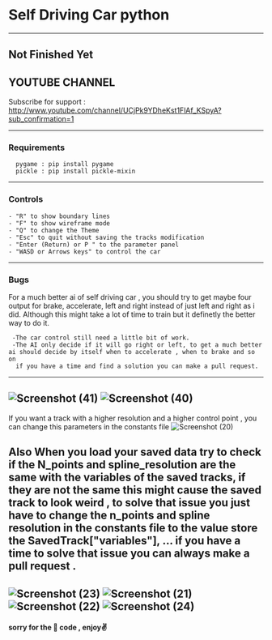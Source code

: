 # Self Driving Car python
---
Not Finished Yet
---
## YOUTUBE CHANNEL
 Subscribe for support : http://www.youtube.com/channel/UCjPk9YDheKst1FlAf_KSpyA?sub_confirmation=1

---
### Requirements
      pygame : pip install pygame
      pickle : pip install pickle-mixin
---
### Controls
    - "R" to show boundary lines
    - "F" to show wireframe mode
    - "Q" to change the Theme
    - "Esc" to quit without saving the tracks modification
    - "Enter (Return) or P " to the parameter panel
    - "WASD or Arrows keys" to control the car
 
---
### Bugs
For a much better ai of self driving car , you should try to get maybe four output for brake, accelerate, left and right 
instead of just left and right as i did. Although this might take a lot of time to train but it definetly the better way to do it.

     -The car control still need a little bit of work.
     -The AI only decide if it will go right or left, to get a much better ai should decide by itself when to accelerate , when to brake and so on
      if you have a time and find a solution you can make a pull request.
---
![Screenshot (41)](https://user-images.githubusercontent.com/48150537/129870366-2266d4bc-8d0d-4bf2-85aa-fd1de656b1b2.png)
![Screenshot (40)](https://user-images.githubusercontent.com/48150537/129870374-83b75d29-653d-4921-b849-0b64013ecd78.png)
---

 If you want a track with a higher resolution and a higher control point , you can change this parameters in the constants file
 ![Screenshot (20)](https://user-images.githubusercontent.com/48150537/128978353-8ddea85c-c251-4166-b340-9864da70dfd8.png)
 
 Also When you load your saved data try to check if the N_points and spline_resolution are the same with the variables of the saved tracks, 
 if they are not the same this might  cause the saved track to look weird , to solve that issue you just have to change the n_points and 
 spline resolution in the constants file to the value store the   SavedTrack["variables"], ... 
 if you have a time to solve that issue you can always make a pull request .
 ---
![Screenshot (23)](https://user-images.githubusercontent.com/48150537/128980799-61a1bbcf-256c-4d9f-809e-4e5dc0f0503e.png)
![Screenshot (21)](https://user-images.githubusercontent.com/48150537/128980922-f169e580-9038-46e2-9044-a2a186e24df3.png)
![Screenshot (22)](https://user-images.githubusercontent.com/48150537/128980925-1dc6ddb8-75a8-4e1e-b467-245d5270a145.png)
![Screenshot (24)](https://user-images.githubusercontent.com/48150537/128980800-4fc8ff33-d194-461f-9463-0689408447d9.png)
---
#### sorry for the 🍝 code , enjoy✌️
